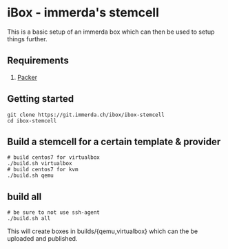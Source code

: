 # iBox - immerda's stemcell

This is a basic setup of an immerda box which can then be used to
setup things further.

## Requirements

1. [Packer](http://packer.io)

## Getting started

    git clone https://git.immerda.ch/ibox/ibox-stemcell
    cd ibox-stemcell

## Build a stemcell for a certain template & provider

    # build centos7 for virtualbox
    ./build.sh virtualbox
    # build centos7 for kvm
    ./build.sh qemu

## build all

    # be sure to not use ssh-agent
    ./build.sh all

This will create boxes in builds/{qemu,virtualbox} which can the be uploaded and published.

